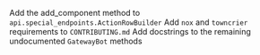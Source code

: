 Add the add_component method to `api.special_endpoints.ActionRowBuilder`
Add `nox` and `towncrier` requirements to `CONTRIBUTING.md`
Add docstrings to the remaining undocumented `GatewayBot` methods
